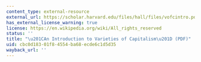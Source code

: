 ```yaml
---
content_type: external-resource
external_url: https://scholar.harvard.edu/files/hall/files/vofcintro.pdf
has_external_license_warning: true
license: https://en.wikipedia.org/wiki/All_rights_reserved
status: ''
title: "\u201CAn Introduction to Varieties of Capitalism\u201D (PDF)"
uid: cbc0d183-01f8-4554-ba68-ecde6c1d5d35
wayback_url: ''
---
```

